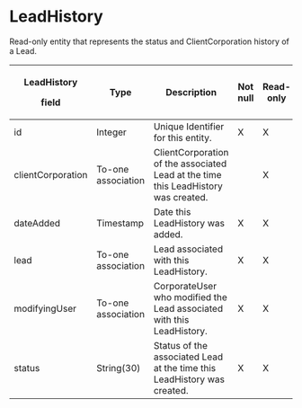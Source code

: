 # LeadHistory

Read-only entity that represents the status and ClientCorporation history of a Lead.

<table>
<thead>
<tr class="header">
<th><p><strong>LeadHistory</strong></p>
<p><strong>field</strong></p></th>
<th><strong>Type</strong></th>
<th><strong>Description</strong></th>
<th><strong>Not null</strong></th>
<th><strong>Read-only</strong></th>
</tr>
</thead>
<tbody>
<tr class="odd">
<td>id</td>
<td>Integer</td>
<td>Unique Identifier for this entity.</td>
<td>X</td>
<td>X</td>
</tr>
<tr class="even">
<td>clientCorporation</td>
<td>To-one association</td>
<td>ClientCorporation of the associated Lead at the time this LeadHistory was created.</td>
<td> </td>
<td>X</td>
</tr>
<tr class="odd">
<td>dateAdded</td>
<td>Timestamp</td>
<td>Date this LeadHistory was added.</td>
<td>X</td>
<td>X</td>
</tr>
<tr class="even">
<td>lead</td>
<td>To-one association</td>
<td>Lead associated with this LeadHistory.</td>
<td>X</td>
<td>X</td>
</tr>
<tr class="odd">
<td>modifyingUser</td>
<td>To-one association</td>
<td>CorporateUser who modified the Lead associated with this LeadHistory.</td>
<td>X</td>
<td>X</td>
</tr>
<tr class="even">
<td>status</td>
<td>String(30)</td>
<td>Status of the associated Lead at the time this LeadHistory was created.</td>
<td>X</td>
<td>X</td>
</tr>
</tbody>
</table>